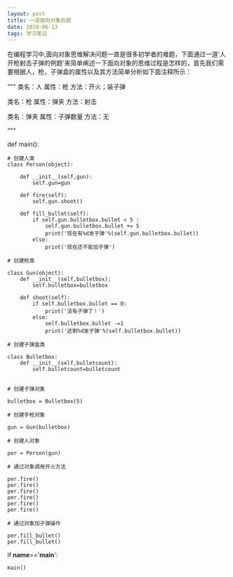 ```yaml
---
layout: post
title: 一道面向对象的题
date: 2018-06-13
tags: 学习笔记
---
```


  在编程学习中,面向对象思维解决问题一直是很多初学者的难题，下面通过一道‘人开枪射击子弹的例题’来简单阐述一下面向对象的思维过程是怎样的，首先我们需要根据人，枪，子弹盒的属性以及其方法简单分析如下面注释所示：


"""
类名：人
属性：枪
方法：开火；装子弹

类名：枪
属性：弹夹
方法：射击

类名：弹夹
属性：子弹数量
方法：无

"""

def main():

    # 创建人类
    class Person(object):

        def __init__(self,gun):
            self.gun=gun

        def fire(self):
            self.gun.shoot()

        def fill_bullet(self):
            if self.gun.bulletbox.bullet < 5 :
                self.gun.bulletbox.bullet += 5
                print('现在有%d发子弹'%(self.gun.bulletbox.bullet))
            else:
                print('现在还不能加子弹')

    # 创建枪类

    class Gun(object):
        def __init__(self,bulletbox):
            self.bulletbox=bulletbox

        def shoot(self):
            if self.bulletbox.bullet == 0:
                print('没有子弹了！')
            else:
                self.bulletbox.bullet -=1
                print('还剩%d发子弹'%(self.bulletbox.bullet))

    # 创建子弹盒类

    class Bulletbox:
        def __init__(self,bulletcount):
            self.bulletcount=bulletcount


    # 创建子弹对象

    bulletbox = Bulletbox(5)

    # 创建手枪对象

    gun = Gun(bulletbox)

    # 创建人对象

    per = Person(gun)

    # 通过对象调用开火方法

    per.fire()
    per.fire()
    per.fire()
    per.fire()
    per.fire()
    per.fire()

    # 通过对象加子弹操作

    per.fill_bullet()
    per.fill_bullet()

if __name__=='__main__':

    main()




